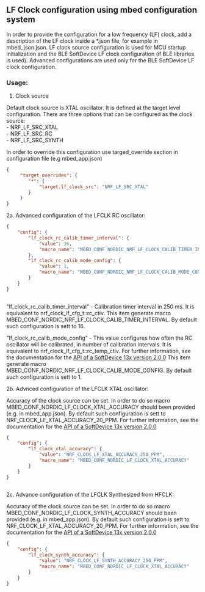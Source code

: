 
## LF Clock configuration using mbed configuration system

In order to provide the configuration for a low frequency (LF) clock, add a description of the LF clock inside a *.json file, for example in mbed_json.json.
LF clock source configuration is used for MCU startup initialization and the BLE SoftDevice LF clock configuration (if BLE libraries is used). Advanced configurations are used only for the BLE SoftDevice LF clock configuration.


### Usage:

1. Clock source

Default clock source is XTAL oscillator. It is defined at the target level configuration.
There are three options that can be configured as the clock source:  
    - NRF_LF_SRC_XTAL  
    - NRF_LF_SRC_RC  
    - NRF_LF_SRC_SYNTH  

In order to override this configuration use targed_override section in configuration file (e.g mbed_app.json)

```json
{
     "target_overrides": {
        "*": {
            "target.lf_clock_src": "NRF_LF_SRC_XTAL"
        }
     }
}
```

2a. Advanced configuration of the LFCLK RC oscillator:

```json
{
    "config": {
        "lf_clock_rc_calib_timer_interval": {
            "value": 16,
            "macro_name": "MBED_CONF_NORDIC_NRF_LF_CLOCK_CALIB_TIMER_INTERVAL"
        },
        "lf_clock_rc_calib_mode_config": {
            "value": 1,
            "macro_name": "MBED_CONF_NORDIC_NRF_LF_CLOCK_CALIB_MODE_CONFIG"
        }
    }
}
    
```

"lf_clock_rc_calib_timer_interval" - Calibration timer interval in 250 ms. It is equivalent to nrf_clock_lf_cfg_t::rc_ctiv.
This item generate macro MBED_CONF_NORDIC_NRF_LF_CLOCK_CALIB_TIMER_INTERVAL.
By default such configuration is sett to 16.

"lf_clock_rc_calib_mode_config" - This value configures how often the RC oscillator will be calibrated, in number of calibration intervals.
It is equivalent to nrf_clock_lf_cfg_t::rc_temp_ctiv.
For further information, see the documentation for the [API of a SoftDevice 13x version 2.0.0](http://infocenter.nordicsemi.com/topic/com.nordic.infocenter.s132.api.v2.0.0/structnrf__clock__lf__cfg__t.html)
This item generate macro MBED_CONF_NORDIC_NRF_LF_CLOCK_CALIB_MODE_CONFIG.
By default such configuration is sett to 1.

2b. Advnced configuration of the LFCLK XTAL oscillator:

Accuracy of the clock source can be set. In order to do so macro MBED_CONF_NORDIC_LF_CLOCK_XTAL_ACCURACY should been provided (e.g. in mbed_app.json).
By default such configuration is sett to NRF_CLOCK_LF_XTAL_ACCURACY_20_PPM.
For further information, see the documentation for the [API of a SoftDevice 13x version 2.0.0](https://infocenter.nordicsemi.com/index.jsp?topic=%2Fcom.nordic.infocenter.s132.api.v2.0.0%2Fgroup___n_r_f___s_d_m___d_e_f_i_n_e_s.html)

```json
{
    "config": {
        "lf_clock_xtal_accuracy": {
            "value": "NRF_CLOCK_LF_XTAL_ACCURACY_250_PPM",
            "macro_name": "MBED_CONF_NORDIC_LF_CLOCK_XTAL_ACCURACY"
        }
    }
}
    
```



2c. Advance configuration of the LFCLK Synthesized from HFCLK:

Accuracy of the clock source can be set. In order to do so macro MBED_CONF_NORDIC_LF_CLOCK_SYNTH_ACCURACY should been provided (e.g. in mbed_app.json).
By default such configuration is sett to NRF_CLOCK_LF_XTAL_ACCURACY_20_PPM.
For further information, see the documentation for the [API of a SoftDevice 13x version 2.0.0](https://infocenter.nordicsemi.com/index.jsp?topic=%2Fcom.nordic.infocenter.s132.api.v2.0.0%2Fgroup___n_r_f___s_d_m___d_e_f_i_n_e_s.html)

```json
{
    "config": {
        "lf_clock_synth_accuracy": {
            "value": "NRF_CLOCK_LF_SYNTH_ACCURACY_250_PPM",
            "macro_name": "MBED_CONF_NORDIC_LF_CLOCK_XTAL_ACCURACY"
        }
    }
}
    
```


